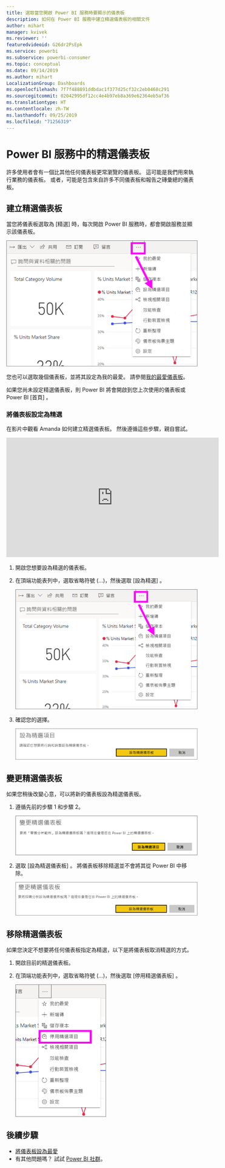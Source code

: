 ```yaml
---
title: 選取當您開啟 Power BI 服務時要顯示的儀表板
description: 如何在 Power BI 服務中建立精選儀表板的相關文件
author: mihart
manager: kvivek
ms.reviewer: ''
featuredvideoid: G26dr2PsEpk
ms.service: powerbi
ms.subservice: powerbi-consumer
ms.topic: conceptual
ms.date: 09/14/2019
ms.author: mihart
LocalizationGroup: Dashboards
ms.openlocfilehash: 7f7f488891ddbdac1f377d25cf32c2eb0468c291
ms.sourcegitcommit: 02042995df12cc4e4b97eb8a369e62364eb5af36
ms.translationtype: HT
ms.contentlocale: zh-TW
ms.lasthandoff: 09/25/2019
ms.locfileid: "71256319"
---
```

# <a name="featured-dashboards-in-the-power-bi-service"></a>Power BI 服務中的精選儀表板
許多使用者會有一個比其他任何儀表板更常瀏覽的儀表板。 這可能是我們用來執行業務的儀表板。 或者，可能是包含來自許多不同儀表板和報告之磚彙總的儀表板。

## <a name="create-a-featured-dashboard"></a>建立精選儀表板
當您將儀表板選取為 [精選]  時，每次開啟 Power BI 服務時，都會開啟服務並顯示該儀表板。 

![設為精選圖示](./media/end-user-featured/power-bi-dropdown.png)

您也可以選取幾個儀表板，並將其設定為我的最愛。 請參閱[我的最愛儀表板](end-user-favorite.md)。

如果您尚未設定精選儀表板，則 Power BI 將會開啟到您上次使用的儀表板或 Power BI [首頁]  。 

### <a name="set-a-dashboard-as-featured"></a>將儀表板設定為精選
在影片中觀看 Amanda 如何建立精選儀表板。 然後遵循這些步驟，親自嘗試。

<iframe width="560" height="315" src="https://www.youtube.com/embed/G26dr2PsEpk" frameborder="0" allowfullscreen></iframe>


1. 開啟您想要設為精選的儀表板。 
2. 在頂端功能表列中，選取省略符號 (...)，然後選取 [設為精選]  。 
   
    ![設為精選圖示](./media/end-user-featured/power-bi-dropdown.png)
3. 確認您的選擇。
   
    ![設定精選儀表板](./media/end-user-featured/power-bi-featured-confirm.png)

## <a name="change-the-featured-dashboard"></a>變更精選儀表板
如果您稍後改變心意，可以將新的儀表板設為精選儀表板。

1. 遵循先前的步驟 1 和步驟 2。
   
    ![變更精選儀表板視窗](./media/end-user-featured/power-bi-change-feature.png)
2. 選取 [設為精選儀表板]  。 將儀表板移除精選並不會將其從 Power BI 中移除。 
   
    ![成功訊息](./media/end-user-featured/power-bi-unfeature-new.png)

## <a name="remove-the-featured-dashboard"></a>移除精選儀表板
如果您決定不想要將任何儀表板指定為精選，以下是將儀表板取消精選的方式。

1. 開啟目前的精選儀表板。
2. 在頂端功能表列中，選取省略符號 (...)，然後選取 [停用精選儀表板]  。

    ![已選取 [停用精選儀表板]](./media/end-user-featured/power-bi-unfeature-newer.png)
   
## <a name="next-steps"></a>後續步驟
- [將儀表板設為最愛](end-user-favorite.md)
- 有其他問題嗎？ 試試 [Power BI 社群](http://community.powerbi.com/)。

